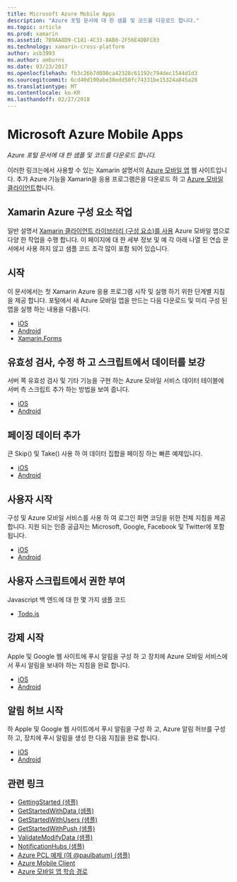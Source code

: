 ```yaml
---
title: Microsoft Azure Mobile Apps
description: "Azure 포털 문서에 대 한 샘플 및 코드를 다운로드 합니다."
ms.topic: article
ms.prod: xamarin
ms.assetid: 7B9AA8D9-C181-4C33-8AB0-2F56E4DBFC03
ms.technology: xamarin-cross-platform
author: asb3993
ms.author: amburns
ms.date: 03/23/2017
ms.openlocfilehash: fb3c26b7d090ca42328c61192c794dec1544d1d3
ms.sourcegitcommit: 6cd40d190abe38edd50fc74331be15324a845a28
ms.translationtype: MT
ms.contentlocale: ko-KR
ms.lasthandoff: 02/27/2018
---
```

# <a name="microsoft-azure-mobile-apps"></a>Microsoft Azure Mobile Apps

_Azure 포털 문서에 대 한 샘플 및 코드를 다운로드 합니다._

<!--
NOTE TO AUTHORS: this page is referenced from
http://azure.microsoft.com/en-us/develop/mobile/xamarin/
as https://developer.xamarin.com/guides/cross-platform/data-cloud/mobile-services/
A redirect has been put in place to /mobile-apps/ HOWEVER the /Resources/ .ZIP files are still located in /mobile-services/ so that the following permalinks don't break

The ZIPs in /Resources/ are also referenced by inbound links
Getting Started  http://go.microsoft.com/fwlink/p/?LinkId=331359
Get started with data   http://go.microsoft.com/fwlink/p/?LinkId=331302
Get started with push   http://go.microsoft.com/fwlink/p/?LinkId=331303
Get started with authentication http://go.microsoft.com/fwlink/p/?LinkId=331328
Get started with Notification Hubs  http://go.microsoft.com/fwlink/p/?LinkId=331329
Validate and modify data    http://go.microsoft.com/fwlink/p/?LinkId=331330
-->


이러한 링크는에서 사용할 수 있는 Xamarin 설명서의 [Azure 모바일 앱](https://azure.microsoft.com/en-us/documentation/services/app-service/mobile/) 웹 사이트입니다.
추가 Azure 기능을 Xamarin을 응용 프로그램은을 다운로드 하 고 [Azure 모바일 클라이언트](https://www.nuget.org/packages/Microsoft.Azure.Mobile.Client/)합니다.

## <a name="working-with-the-xamarin-azure-component"></a>Xamarin Azure 구성 요소 작업

일반 설명서 [Xamarin 클라이언트 라이브러리 (구성 요소)를 사용](https://azure.microsoft.com/en-us/documentation/articles/app-service-mobile-dotnet-how-to-use-client-library/) Azure 모바일 앱으로 다양 한 작업을 수행 합니다. 이 페이지에 대 한 세부 정보 및 예 각 아래 나열 된 연습 문서에서 사용 하지 않고 샘플 코드 조각 많이 포함 되어 있습니다.

## <a name="getting-started"></a>시작

이 문서에서는 첫 Xamarin Azure 응용 프로그램 시작 및 실행 하기 위한 단계별 지침을 제공 합니다.
포털에서 새 Azure 모바일 앱을 만드는 다음 다운로드 및 미리 구성 된 앱을 실행 하는 내용을 다룹니다.

-  [iOS](https://azure.microsoft.com/en-us/documentation/articles/app-service-mobile-xamarin-ios-get-started/)
-  [Android](https://azure.microsoft.com/en-us/documentation/articles/app-service-mobile-xamarin-android-get-started/)
-  [Xamarin.Forms](https://azure.microsoft.com/en-us/documentation/articles/app-service-mobile-xamarin-forms-get-started/)

## <a name="validate-modify-and-augment-data-in-scripts"></a>유효성 검사, 수정 하 고 스크립트에서 데이터를 보강

서버 쪽 유효성 검사 및 기타 기능을 구현 하는 Azure 모바일 서비스 데이터 테이블에 서버 측 스크립트 추가 하는 방법을 보여 줍니다.

-  [iOS](https://azure.microsoft.com/en-us/documentation/articles/mobile-services-dotnet-how-to-use-client-library/#errors)
-  [Android](https://azure.microsoft.com/en-us/documentation/articles/mobile-services-dotnet-how-to-use-client-library/#errors)


## <a name="add-paging-to-data"></a>페이징 데이터 추가

큰 Skip() 및 Take() 사용 하 여 데이터 집합을 페이징 하는 빠른 예제입니다.

-  [iOS](https://azure.microsoft.com/en-us/documentation/articles/mobile-services-dotnet-how-to-use-client-library/#paging)
-  [Android](https://azure.microsoft.com/en-us/documentation/articles/mobile-services-dotnet-how-to-use-client-library/#paging)


## <a name="get-started-with-users"></a>사용자 시작

구성 및 Azure 모바일 서비스를 사용 하 여 로그인 화면 코딩을 위한 전체 지침을 제공 합니다. 지원 되는 인증 공급자는 Microsoft, Google, Facebook 및 Twitter에 포함 됩니다.

-  [iOS](https://azure.microsoft.com/en-us/documentation/articles/app-service-mobile-xamarin-ios-get-started-users/)
-  [Android](https://azure.microsoft.com/en-us/documentation/articles/app-service-mobile-xamarin-android-get-started-users/)


## <a name="authorize-users-in-scripts"></a>사용자 스크립트에서 권한 부여

Javascript 백 엔드에 대 한 몇 가지 샘플 코드

-  [Todo.js](https://github.com/Azure/azure-mobile-apps-node/blob/master/samples/personal-table/tables/TodoItem.js#L38)


## <a name="get-started-with-push"></a>강제 시작

Apple 및 Google 웹 사이트에 푸시 알림을 구성 하 고 장치에 Azure 모바일 서비스에서 푸시 알림을 보내야 하는 지침을 완료 합니다.

-  [iOS](https://azure.microsoft.com/en-us/documentation/articles/app-service-mobile-xamarin-ios-get-started-push/)
-  [Android](https://azure.microsoft.com/en-us/documentation/articles/app-service-mobile-xamarin-android-get-started-push/)


## <a name="get-started-with-notification-hubs"></a>알림 허브 시작

하 Apple 및 Google 웹 사이트에서 푸시 알림을 구성 하 고, Azure 알림 허브를 구성 하 고, 장치에 푸시 알림을 생성 한 다음 지침을 완료 합니다.

-  [iOS](http://azure.microsoft.com/en-us/documentation/articles/partner-xamarin-notification-hubs-ios-get-started/)
-  [Android](http://azure.microsoft.com/en-us/documentation/articles/partner-xamarin-notification-hubs-android-get-started/)



## <a name="related-links"></a>관련 링크

- [GettingStarted (샘플)](https://github.com/xamarin/mobile-samples/tree/master/Azure/GettingStarted)
- [GetStartedWithData (샘플)](https://github.com/xamarin/mobile-samples/tree/master/Azure/GetStartedWithData)
- [GetStartedWithUsers (샘플)](https://github.com/xamarin/mobile-samples/tree/master/Azure/GetStartedWithUsers)
- [GetStartedWithPush (샘플)](https://github.com/xamarin/mobile-samples/tree/master/Azure/GetStartedWithPush)
- [ValidateModifyData (샘플)](https://github.com/xamarin/mobile-samples/tree/master/Azure/ValidateModifyData)
- [NotificationHubs (샘플)](https://github.com/xamarin/mobile-samples/tree/master/Azure/NotificationHubs)
- [Azure PCL 예제 (여 @paulbatum) (샘플)](https://github.com/paulbatum/mobile-services-xamarin-pcl)
- [Azure Mobile Client](https://www.nuget.org/packages/Microsoft.Azure.Mobile.Client/)
- [Azure 모바일 앱 학습 경로](https://azure.microsoft.com/en-us/documentation/learning-paths/appservice-mobileapps/)
